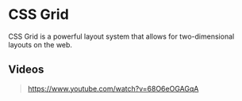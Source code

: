 # CSS Grid

CSS Grid is a powerful layout system that allows for two-dimensional layouts on the web.

## Videos

> <https://www.youtube.com/watch?v=68O6eOGAGqA>

